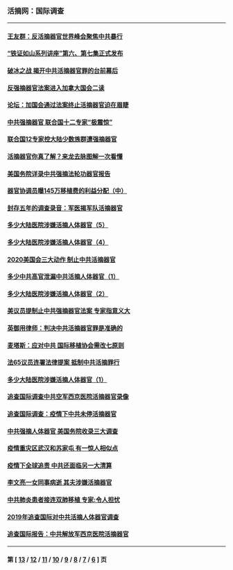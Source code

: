 ### 活摘网：国际调查
---
#### [王友群：反活摘器官世界峰会聚焦中共暴行](../../pages/nf5947/n13250738.md?09260430) 
#### [“铁证如山系列讲座”第六、第七集正式发布](../../pages/nf5947/n13106287.md?09260430) 
#### [破冰之战 揭开中共活摘器官罪的台前幕后](../../pages/nf5947/n13082457.md?09260430) 
#### [反强摘器官法案进入加拿大国会二读](../../pages/nf5947/n13033450.md?09260430) 
#### [论坛：加国会通过法案终止活摘器官迫在眉睫](../../pages/nf5947/n13029839.md?09260430) 
#### [中共强摘器官 联合国十二专家“极震惊”](../../pages/nf5947/n13024313.md?09260430) 
#### [联合国12专家控大陆少数族群遭强摘器官](../../pages/nf5947/n13023877.md?09260430) 
#### [活摘器官你真了解？来龙去脉图解一次看懂](../../pages/nf5947/n13013820.md?09260430) 
#### [美国务院详录中共强摘法轮功器官报告](../../pages/nf5947/n12944519.md?09260430) 
#### [器官协调员曝145万移植费的利益分配（中）](../../pages/nf5947/n12894547.md?09260430) 
#### [封存五年的调查录音：军医揭军队活摘器官](../../pages/nf5947/n12798692.md?09260430) 
#### [多少大陆医院涉嫌活摘人体器官（5）](../../pages/nf5947/n12768383.md?09260430) 
#### [多少大陆医院涉嫌活摘人体器官（4）](../../pages/nf5947/n12664434.md?09260430) 
#### [2020美国会三大动作 制止中共活摘器官](../../pages/nf5947/n12682004.md?09260430) 
#### [多少中共高官泄漏中共活摘人体器官（1）](../../pages/nf5947/n12671234.md?09260430) 
#### [多少大陆医院涉嫌活摘人体器官（2）](../../pages/nf5947/n12655589.md?09260430) 
#### [美议员提制止中共强摘器官法案 专家指意义大](../../pages/nf5947/n12630561.md?09260430) 
#### [英御用律师：判决中共活摘器官罪是准确的](../../pages/nf5947/n12580740.md?09260430) 
#### [麦塔斯：应对中共 国际移植协会需改七原则](../../pages/nf5947/n12514711.md?09260430) 
#### [法65议员连署法律提案 抵制中共活摘罪行](../../pages/nf5947/n12437047.md?09260430) 
#### [多少大陆医院涉嫌活摘人体器官（1）](../../pages/nf5947/n12414284.md?09260430) 
#### [追查国际调查中共空军西京医院活摘器官录像](../../pages/nf5947/n12348837.md?09260430) 
#### [追查国际调查：疫情下中共未停活摘器官](../../pages/nf5947/n12273415.md?09260430) 
#### [中共强摘人体器官 美国务院收录三大调查](../../pages/nf5947/n12181488.md?09260430) 
#### [疫情重灾区武汉和苏家屯 有一惊人相似点](../../pages/nf5947/n12150824.md?09260430) 
#### [疫情下全球追责 中共还面临另一大清算](../../pages/nf5947/n12070397.md?09260430) 
#### [李文亮一女同事病逝 其夫涉嫌活摘器官](../../pages/nf5947/n11957882.md?09260430) 
#### [中共肺炎患者接连双肺移植 专家:令人担忧](../../pages/nf5947/n11945516.md?09260430) 
#### [2019年追查国际对中共活摘人体器官调查](../../pages/nf5947/n11917733.md?09260430) 
#### [追查国际报告：中共解放军西京医院活摘器官](../../pages/nf5947/n11838359.md?09260430) 

---
#### 第 [ [13](./13.md?09260430) / [12](./12.md?09260430) / [11](./11.md?09260430) / [10](./10.md?09260430) / [9](./9.md?09260430) / [8](./8.md?09260430) / [7](./7.md?09260430) / [6](./6.md?09260430) ] 页
